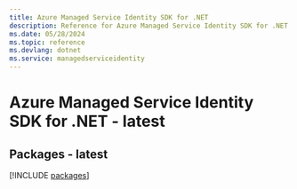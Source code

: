 ```yaml
---
title: Azure Managed Service Identity SDK for .NET
description: Reference for Azure Managed Service Identity SDK for .NET
ms.date: 05/28/2024
ms.topic: reference
ms.devlang: dotnet
ms.service: managedserviceidentity
---
```

# Azure Managed Service Identity SDK for .NET - latest
## Packages - latest
[!INCLUDE [packages](managed-service-identity-index.md)]